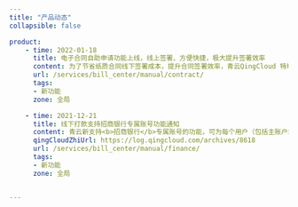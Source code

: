 ```yaml
---
title: "产品动态"
collapsible: false

product:
    - time: 2022-01-18
      title: 电子合同自助申请功能上线，线上签署、方便快捷，极大提升签署效率
      content: 为了节省纸质合同线下签署成本，提升合同签署效率，青云QingCloud 特地推出了电子合同自助申请功能。已进行实名认证的用户可在平台创建三种类型的合同草稿（包含框架合同、消费合同、充值合同），并可以对合同草稿进行转正、下载、作废等操作，还可以删除已废弃的合同记录。
      url: /services/bill_center/manual/contract/
      tags:
      - 新功能
      zone: 全局

    - time: 2021-12-21
      title: 线下打款支持招商银行专属账号功能通知
      content: 青云新支持<b>招商银行</b>专属账号的功能，可为每个用户（包括主账户或者独立计费的子账户）提供一个专属账户，用户可通过该专属账号进行打款，缩短用户打款流程，为用户避免了余额不足却无法及时充值的问题。
      qingCloudZhiUrl: https://log.qingcloud.com/archives/8618
      url: /services/bill_center/manual/finance/
      tags:
      - 新功能
      zone: 全局


---
```


<!-- 设置上述参数可生成产品动态页  -->
